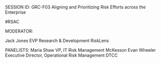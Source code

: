 SESSION ID: GRC-F03
Aligning and Prioritizing Risk Efforts across the Enterprise

#RSAC

MODERATOR:

Jack Jones
EVP Research & Development RiskLens

PANELISTS:
Maria Shaw
VP, IT Risk Management McKesson
Evan Wheeler
Executive Director, Operational Risk Management DTCC

